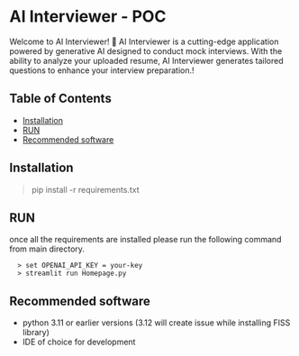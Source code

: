 # AI Interviewer - POC

Welcome to AI Interviewer! 👏 AI Interviewer is a cutting-edge application powered by generative AI designed to conduct mock interviews. With the ability to analyze your uploaded resume, AI Interviewer generates tailored questions to enhance your interview preparation.!

## Table of Contents

- [Installation](#Installation)
- [RUN](#run)
- [Recommended software](#recommended-software)

## Installation
   
   > pip install -r requirements.txt

## RUN

   once all the requirements are installed please run the following command from main directory.

      > set OPENAI_API_KEY = your-key
      > streamlit run Homepage.py


## Recommended software

- python 3.11 or earlier versions (3.12 will create issue while installing FISS library)
- IDE of choice for development
